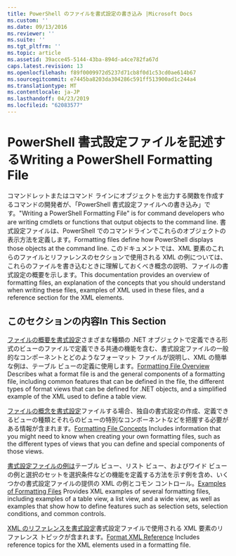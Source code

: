 ```yaml
---
title: PowerShell のファイルを書式設定の書き込み |Microsoft Docs
ms.custom: ''
ms.date: 09/13/2016
ms.reviewer: ''
ms.suite: ''
ms.tgt_pltfrm: ''
ms.topic: article
ms.assetid: 39acce45-5144-43ba-894d-a4ce782fa67d
caps.latest.revision: 13
ms.openlocfilehash: f89f0009972d5237d71cb8f0d1c53cd0ae614b67
ms.sourcegitcommit: e7445ba8203da304286c591ff513900ad1c244a4
ms.translationtype: MT
ms.contentlocale: ja-JP
ms.lasthandoff: 04/23/2019
ms.locfileid: "62083577"
---
```

# <a name="writing-a-powershell-formatting-file"></a><span data-ttu-id="ad697-102">PowerShell 書式設定ファイルを記述する</span><span class="sxs-lookup"><span data-stu-id="ad697-102">Writing a PowerShell Formatting File</span></span>

<span data-ttu-id="ad697-103">コマンドレットまたはコマンド ラインにオブジェクトを出力する関数を作成するコマンドの開発者が、「PowerShell 書式設定ファイルへの書き込み」です。</span><span class="sxs-lookup"><span data-stu-id="ad697-103">"Writing a PowerShell Formatting File" is for command developers who are writing cmdlets or functions that output objects to the command line.</span></span> <span data-ttu-id="ad697-104">書式設定ファイルは、PowerShell でのコマンドラインでこれらのオブジェクトの表示方法を定義します。</span><span class="sxs-lookup"><span data-stu-id="ad697-104">Formatting files define how PowerShell displays those objects at the command line.</span></span> <span data-ttu-id="ad697-105">このドキュメントでは、XML 要素のこれらのファイルとリファレンスのセクションで使用される XML の例については、これらのファイルを書き込むときに理解しておくべき概念の説明、ファイルの書式設定の概要を示します。</span><span class="sxs-lookup"><span data-stu-id="ad697-105">This documentation provides an overview of formatting files, an explanation of the concepts that you should understand when writing these files, examples of XML used in these files, and a reference section for the XML elements.</span></span>

## <a name="in-this-section"></a><span data-ttu-id="ad697-106">このセクションの内容</span><span class="sxs-lookup"><span data-stu-id="ad697-106">In This Section</span></span>

<span data-ttu-id="ad697-107">[ファイルの概要を書式設定](./formatting-file-overview.md)さまざまな種類の .NET オブジェクトで定義できる形式のビューのファイルで定義できる共通の機能を含む、書式設定ファイルの一般的なコンポーネントとどのようなフォーマット ファイルが説明し、XML の簡単な例は、テーブル ビューの定義に使用します。</span><span class="sxs-lookup"><span data-stu-id="ad697-107">[Formatting File Overview](./formatting-file-overview.md) Describes what a format file is and the general components of a formatting file, including common features that can be defined in the file, the different types of format views that can be defined for .NET objects, and a simplified example of the XML used to define a table view.</span></span>

<span data-ttu-id="ad697-108">[ファイルの概念を書式設定](./formatting-file-concepts.md)ファイルする場合、独自の書式設定の作成、定義できるビューの種類とそれらのビューの特別なコンポーネントなどを把握する必要がある情報が含まれます。</span><span class="sxs-lookup"><span data-stu-id="ad697-108">[Formatting File Concepts](./formatting-file-concepts.md) Includes information that you might need to know when creating your own formatting files, such as the different types of views that you can define and special components of those views.</span></span>

<span data-ttu-id="ad697-109">[書式設定ファイルの例は](./examples-of-formatting-files.md)テーブル ビュー、リスト ビュー、およびワイド ビューの例と選択のセットを選択条件などの機能を定義する方法を示す例を含め、いくつかの書式設定ファイルの提供の XML の例とコモン コントロール。</span><span class="sxs-lookup"><span data-stu-id="ad697-109">[Examples of Formatting Files](./examples-of-formatting-files.md) Provides XML examples of several formatting files, including examples of a table view, a list view, and a wide view, as well as examples that show how to define features such as selection sets, selection conditions, and common controls.</span></span>

<span data-ttu-id="ad697-110">[XML のリファレンスを書式設定](./format-schema-xml-reference.md)書式設定ファイルで使用される XML 要素のリファレンス トピックが含まれます。</span><span class="sxs-lookup"><span data-stu-id="ad697-110">[Format XML Reference](./format-schema-xml-reference.md) Includes reference topics for the XML elements used in a formatting file.</span></span>
